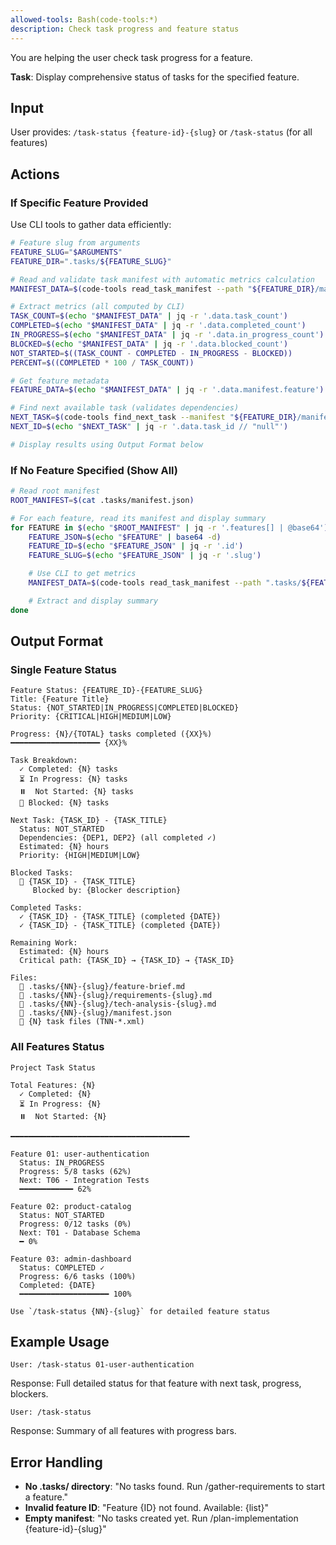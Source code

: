 ```yaml
---
allowed-tools: Bash(code-tools:*)
description: Check task progress and feature status
---
```


You are helping the user check task progress for a feature.

**Task**: Display comprehensive status of tasks for the specified feature.

## Input

User provides: `/task-status {feature-id}-{slug}` or `/task-status` (for all features)

## Actions

### If Specific Feature Provided

Use CLI tools to gather data efficiently:

```bash
# Feature slug from arguments
FEATURE_SLUG="$ARGUMENTS"
FEATURE_DIR=".tasks/${FEATURE_SLUG}"

# Read and validate task manifest with automatic metrics calculation
MANIFEST_DATA=$(code-tools read_task_manifest --path "${FEATURE_DIR}/manifest.json")

# Extract metrics (all computed by CLI)
TASK_COUNT=$(echo "$MANIFEST_DATA" | jq -r '.data.task_count')
COMPLETED=$(echo "$MANIFEST_DATA" | jq -r '.data.completed_count')
IN_PROGRESS=$(echo "$MANIFEST_DATA" | jq -r '.data.in_progress_count')
BLOCKED=$(echo "$MANIFEST_DATA" | jq -r '.data.blocked_count')
NOT_STARTED=$((TASK_COUNT - COMPLETED - IN_PROGRESS - BLOCKED))
PERCENT=$((COMPLETED * 100 / TASK_COUNT))

# Get feature metadata
FEATURE_DATA=$(echo "$MANIFEST_DATA" | jq -r '.data.manifest.feature')

# Find next available task (validates dependencies)
NEXT_TASK=$(code-tools find_next_task --manifest "${FEATURE_DIR}/manifest.json")
NEXT_ID=$(echo "$NEXT_TASK" | jq -r '.data.task_id // "null"')

# Display results using Output Format below
```

### If No Feature Specified (Show All)

```bash
# Read root manifest
ROOT_MANIFEST=$(cat .tasks/manifest.json)

# For each feature, read its manifest and display summary
for FEATURE in $(echo "$ROOT_MANIFEST" | jq -r '.features[] | @base64'); do
    FEATURE_JSON=$(echo "$FEATURE" | base64 -d)
    FEATURE_ID=$(echo "$FEATURE_JSON" | jq -r '.id')
    FEATURE_SLUG=$(echo "$FEATURE_JSON" | jq -r '.slug')

    # Use CLI to get metrics
    MANIFEST_DATA=$(code-tools read_task_manifest --path ".tasks/${FEATURE_ID}-${FEATURE_SLUG}/manifest.json")

    # Extract and display summary
done
```

## Output Format

### Single Feature Status

```
Feature Status: {FEATURE_ID}-{FEATURE_SLUG}
Title: {Feature Title}
Status: {NOT_STARTED|IN_PROGRESS|COMPLETED|BLOCKED}
Priority: {CRITICAL|HIGH|MEDIUM|LOW}

Progress: {N}/{TOTAL} tasks completed ({XX}%)
━━━━━━━━━━━━━━━━━━━━ {XX}%

Task Breakdown:
  ✓ Completed: {N} tasks
  ⏳ In Progress: {N} tasks
  ⏸️  Not Started: {N} tasks
  🚫 Blocked: {N} tasks

Next Task: {TASK_ID} - {TASK_TITLE}
  Status: NOT_STARTED
  Dependencies: {DEP1, DEP2} (all completed ✓)
  Estimated: {N} hours
  Priority: {HIGH|MEDIUM|LOW}

Blocked Tasks:
  🚫 {TASK_ID} - {TASK_TITLE}
     Blocked by: {Blocker description}

Completed Tasks:
  ✓ {TASK_ID} - {TASK_TITLE} (completed {DATE})
  ✓ {TASK_ID} - {TASK_TITLE} (completed {DATE})

Remaining Work:
  Estimated: {N} hours
  Critical path: {TASK_ID} → {TASK_ID} → {TASK_ID}

Files:
  📄 .tasks/{NN}-{slug}/feature-brief.md
  📄 .tasks/{NN}-{slug}/requirements-{slug}.md
  📄 .tasks/{NN}-{slug}/tech-analysis-{slug}.md
  📄 .tasks/{NN}-{slug}/manifest.json
  📁 {N} task files (TNN-*.xml)
```

### All Features Status

```
Project Task Status

Total Features: {N}
  ✓ Completed: {N}
  ⏳ In Progress: {N}
  ⏸️  Not Started: {N}

━━━━━━━━━━━━━━━━━━━━━━━━━━━━━━━━━━━━━━━━

Feature 01: user-authentication
  Status: IN_PROGRESS
  Progress: 5/8 tasks (62%)
  Next: T06 - Integration Tests
  ━━━━━━━━━━━━ 62%

Feature 02: product-catalog
  Status: NOT_STARTED
  Progress: 0/12 tasks (0%)
  Next: T01 - Database Schema
  ━ 0%

Feature 03: admin-dashboard
  Status: COMPLETED ✓
  Progress: 6/6 tasks (100%)
  Completed: {DATE}
  ━━━━━━━━━━━━━━━━━━━━ 100%

Use `/task-status {NN}-{slug}` for detailed feature status
```

## Example Usage

```
User: /task-status 01-user-authentication
```

Response: Full detailed status for that feature with next task, progress, blockers.

```
User: /task-status
```

Response: Summary of all features with progress bars.

## Error Handling

- **No .tasks/ directory**: "No tasks found. Run /gather-requirements to start a feature."
- **Invalid feature ID**: "Feature {ID} not found. Available: {list}"
- **Empty manifest**: "No tasks created yet. Run /plan-implementation {feature-id}-{slug}"
